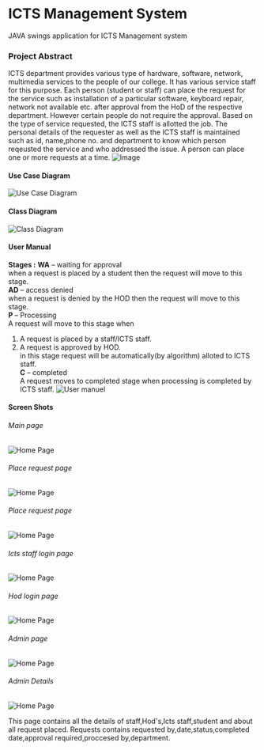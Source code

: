 # ICTS Management System
JAVA swings application for ICTS Management system

### Project Abstract

ICTS department provides various type of hardware, software, network, multimedia services to the people of our college. It has various service staff for this purpose. Each person (student or staff) can place the request for the service such as installation of a particular software, keyboard repair, network not available etc. after approval from the HoD of the respective department. However certain people do not require the approval. Based on the type of service requested, the ICTS staff is allotted the job. The personal details of the requester as well as the ICTS staff is maintained such as id, name,phone no. and department to know which person reqeusted the service and who addressed the issue. A person can place one or more requests at a time.
![Image](https://github.com/pavanbsp/ICTS-Management-System/blob/main/img.png)

#### Use Case Diagram
![Use Case Diagram](https://raw.githubusercontent.com/pavanbsp/ICTS-Management-System/main/Use%20case.jpg)

#### Class Diagram
![Class Diagram](https://raw.githubusercontent.com/pavanbsp/ICTS-Management-System/main/Class%20diagram.jpg)

#### User Manual 
**Stages :**
**WA** – waiting for approval<br/>
when a request is placed by a student then the request will move to this stage.<br/>
**AD** – access denied<br/>
when a request is denied by the HOD then the request will move to this stage.<br/>
**P** – Processing<br/> 
A request will move to this stage when
1. A request is placed by a staff/ICTS staff.
2. A request is approved by HOD.<br/>
in this stage request will be automatically(by algorithm) alloted to ICTS staff.<br/>
**C** – completed<br/> 
A request moves to completed stage when processing is completed by ICTS staff.
![User manuel](https://github.com/pavanbsp/ICTS-Management-System/blob/main/User%20manual.png)

#### Screen Shots

###### Main page
![Home Page](https://github.com/pavanbsp/ICTS-Management-System/blob/main/Page%20screenshots/Main%20page.png)
###### Place request page
![Home Page](https://github.com/pavanbsp/ICTS-Management-System/blob/main/Page%20screenshots/Place%20request%20page.png)
###### Place request page
![Home Page](https://github.com/pavanbsp/ICTS-Management-System/blob/main/Page%20screenshots/View%20request%20details%20page.png)
###### Icts staff login page
![Home Page](https://github.com/pavanbsp/ICTS-Management-System/blob/main/Page%20screenshots/Icts%20staff%20login%20page.png)
###### Hod login page
![Home Page](https://github.com/pavanbsp/ICTS-Management-System/blob/main/Page%20screenshots/Hod%20login%20page.png)
###### Admin page
![Home Page](https://github.com/pavanbsp/ICTS-Management-System/blob/main/Page%20screenshots/Admin%20login%20page.png)
###### Admin Details
![Home Page](https://github.com/pavanbsp/ICTS-Management-System/blob/main/Page%20screenshots/Admin%20data.png)

This page contains all the details of staff,Hod's,Icts staff,student and about all request placed.
Requests contains requested by,date,status,completed date,approval required,proccesed by,department.
